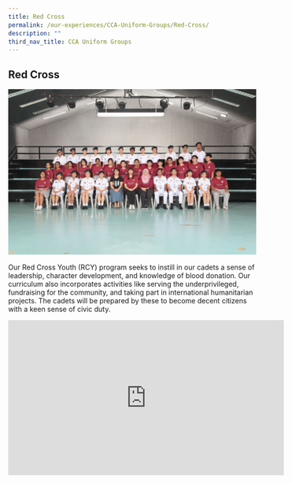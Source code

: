 ```yaml
---
title: Red Cross
permalink: /our-experiences/CCA-Uniform-Groups/Red-Cross/
description: ""
third_nav_title: CCA Uniform Groups
---
```

## Red Cross 

![](/images/JS-Red%20Cross%20Youth.jpg)

Our Red Cross Youth (RCY) program seeks to instill in our cadets a sense of leadership, character development, and knowledge of blood donation. Our curriculum also incorporates activities like serving the underprivileged, fundraising for the community, and taking part in international humanitarian projects. The cadets will be prepared by these to become decent citizens with a keen sense of civic duty.

<iframe width="560" height="315" src="https://www.youtube.com/embed/q0S3ExUfhLM" title="YouTube video player" frameborder="0" allow="accelerometer; autoplay; clipboard-write; encrypted-media; gyroscope; picture-in-picture; web-share" allowfullscreen></iframe>
